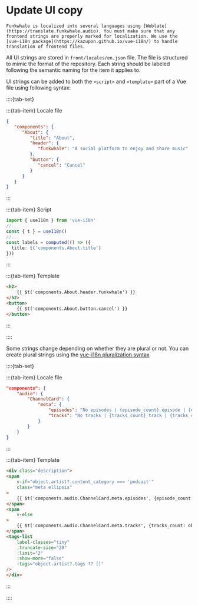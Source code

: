 # Update UI copy

```{note}
Funkwhale is localized into several languages using [Weblate](https://translate.funkwhale.audio). You must make sure that any frontend strings are properly marked for localization. We use the [vue-i18n package](https://kazupon.github.io/vue-i18n/) to handle translation of frontend files.
```

All UI strings are stored in `front/locales/en.json` file. The file is structured to mimic the format of the repository. Each string should be labeled following the semantic naming for the item it applies to.

UI strings can be added to both the `<script>` and `<template>` part of a Vue file using following syntax:

::::{tab-set}

:::{tab-item} Locale file

```json
{
   "components": {
      "About": {
         "title": "About",
         "header": {
            "funkwhale": "A social platform to enjoy and share music"
         },
         "button": {
            "cancel": "Cancel"
         }
      }
   }
}
```

:::

:::{tab-item} Script

```typescript
import { useI18n } from 'vue-i18n'
//...
const { t } = useI18n()
//...
const labels = computed(() => ({
  title: t('components.About.title')
}))
```

:::

:::{tab-item} Template

```html
<h2>
    {{ $t('components.About.header.funkwhale') }}
</h2>
<button>
    {{ $t('components.About.button.cancel') }}
</button>
```

:::

::::

Some strings change depending on whether they are plural or not. You can create plural strings using the [vue-i18n pluralization syntax](https://kazupon.github.io/vue-i18n/guide/pluralization.html)

::::{tab-set}

:::{tab-item} Locale file

```json
"components": {
    "audio": {
        "ChannelCard": {
            "meta": {
                "episodes": "No episodes | {episode_count} episode | {episode_count} episodes",
                "tracks": "No tracks | {tracks_count} track | {tracks_count} tracks"
            }
        }
    }
}
```

:::

:::{tab-item} Template

```html
<div class="description">
<span
    v-if="object.artist?.content_category === 'podcast'"
    class="meta ellipsis"
>
    {{ $t('components.audio.ChannelCard.meta.episodes', {episode_count: object.artist.tracks_count}) }}
</span>
<span
    v-else
>
    {{ $t('components.audio.ChannelCard.meta.tracks', {tracks_count: object.artist?.tracks_count}) }}
</span>
<tags-list
    label-classes="tiny"
    :truncate-size="20"
    :limit="2"
    :show-more="false"
    :tags="object.artist?.tags ?? []"
/>
</div>
```

:::

::::
